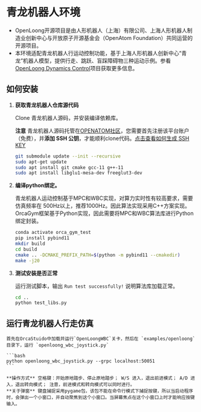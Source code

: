 # 青龙机器人环境

* OpenLoong开源项目是由人形机器人（上海）有限公司、上海人形机器人制造业创新中心与开放原子开源基金会（OpenAtom Foundation）共同运营的开源项目。
* 本环境适配青龙机器人行运动控制功能，基于上海人形机器人创新中心“青龙”机器人模型，提供行走、跳跃、盲踩障碍物三种运动示例。参看[OpenLoong Dynamics Control](https://atomgit.com/openloong/openloong-dyn-control)项目获取更多信息。

## 如何安装

1. **获取青龙机器人仓库源代码**
    
    Clone 青龙机器人源码，并安装编译依赖库。
    
    **注意** 青龙机器人源码托管在[OPENATOM社区](https://atomgit.com/OpenAtomFoundation/)，您需要首先注册该平台账户（免费），并**添加 SSH 公钥**，才能顺利clone代码。[点击查看如何生成 SSH KEY](https://docs.atomgit.com/user/sshkey/)

    ```bash
    git submodule update --init --recursive
    sudo apt-get update
    sudo apt install git cmake gcc-11 g++-11
    sudo apt install libglu1-mesa-dev freeglut3-dev    
    ```

2. **编译python绑定。**

    青龙机器人运动控制基于MPC和WBC实现，对算力实时性有较高要求，需要仿真频率在 500Hz以上，推荐1000Hz。因此算法实现采用C++方案实现。OrcaGym框架基于Python实现，因此需要将MPC和WBC算法库进行Python绑定封装。

    ``` bash
    conda activate orca_gym_test
    pip install pybind11
    mkdir build
    cd build
    cmake .. -DCMAKE_PREFIX_PATH=$(python -m pybind11 --cmakedir)
    make -j20
    ```
3. **测试安装是否正常**

    运行测试脚本，输出 `Run test successfully!` 说明算法库加载正常。

    ```bash
    cd ..
    python test_libs.py
    ```

## 运行青龙机器人行走仿真

    首先在OrcaStuido中加载并运行`OpenLoongWBC`关卡，然后在 `examples/openloong` 目录下，运行 `openloong_wbc_joystick.py`

    ```bash
    python openloong_wbc_joystick.py --grpc localhost:50051
    ```

    **操作方式** 空格键：开始原地踏步、停止原地踏步； W/S 进入，退出前进模式； A/D 进入，退出转向模式； 注意，前进模式和转向模式可以同时进行。
    **关于弹窗** 键盘捕捉采用pygame包，该包不能在命令行模式下捕捉按键，所以当启动程序时，会弹出一个小窗口，并自动聚焦到这个小窗口。当屏幕焦点在这个小窗口上时才能响应按键输入。


